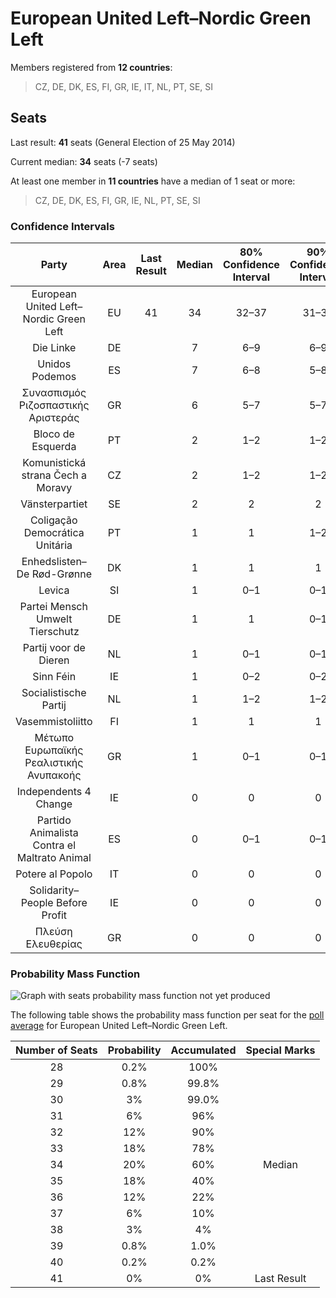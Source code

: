 # European United Left–Nordic Green Left

Members registered from **12 countries**:

> CZ, DE, DK, ES, FI, GR, IE, IT, NL, PT, SE, SI

## Seats

Last result: **41** seats (General Election of 25 May 2014)

Current median: **34** seats (-7 seats)

At least one member in **11 countries** have a median of 1 seat or more:

> CZ, DE, DK, ES, FI, GR, IE, NL, PT, SE, SI

### Confidence Intervals

| Party | Area | Last Result | Median | 80% Confidence Interval | 90% Confidence Interval | 95% Confidence Interval | 99% Confidence Interval |
|:-----:|:----:|:-----------:|:------:|:-----------------------:|:-----------------------:|:-----------------------:|:-----------------------:|
| European United Left–Nordic Green Left | EU | 41 | 34 | 32–37 | 31–37 | 30–38 | 29–39 |
| Die Linke | DE | | 7 | 6–9 | 6–9 | 6–9 | 5–9 |
| Unidos Podemos | ES | | 7 | 6–8 | 5–8 | 5–8 | 5–9 |
| Συνασπισμός Ριζοσπαστικής Αριστεράς | GR | | 6 | 5–7 | 5–7 | 5–7 | 5–7 |
| Bloco de Esquerda | PT | | 2 | 1–2 | 1–2 | 1–2 | 1–2 |
| Komunistická strana Čech a Moravy | CZ | | 2 | 1–2 | 1–2 | 1–2 | 0–3 |
| Vänsterpartiet | SE | | 2 | 2 | 2 | 1–2 | 1–2 |
| Coligação Democrática Unitária | PT | | 1 | 1 | 1–2 | 1–2 | 1–2 |
| Enhedslisten–De Rød-Grønne | DK | | 1 | 1 | 1 | 1 | 0–1 |
| Levica | SI | | 1 | 0–1 | 0–1 | 0–1 | 0–1 |
| Partei Mensch Umwelt Tierschutz | DE | | 1 | 1 | 0–1 | 0–1 | 0–2 |
| Partij voor de Dieren | NL | | 1 | 0–1 | 0–1 | 0–1 | 0–2 |
| Sinn Féin | IE | | 1 | 0–2 | 0–2 | 0–2 | 0–2 |
| Socialistische Partij | NL | | 1 | 1–2 | 1–2 | 1–2 | 0–2 |
| Vasemmistoliitto | FI | | 1 | 1 | 1 | 1 | 1 |
| Μέτωπο Ευρωπαϊκής Ρεαλιστικής Ανυπακοής | GR | | 1 | 0–1 | 0–1 | 0–1 | 0–1 |
| Independents 4 Change | IE | | 0 | 0 | 0 | 0 | 0 |
| Partido Animalista Contra el Maltrato Animal | ES | | 0 | 0–1 | 0–1 | 0–1 | 0–1 |
| Potere al Popolo | IT | | 0 | 0 | 0 | 0 | 0 |
| Solidarity–People Before Profit | IE | | 0 | 0 | 0 | 0 | 0 |
| Πλεύση Ελευθερίας | GR | | 0 | 0 | 0 | 0 | 0–1 |

### Probability Mass Function

![Graph with seats probability mass function not yet produced](average-2019-07-31-seats-pmf-europeanunitedleft–nordicgreenleft.png "Seats Probability Mass Function")

The following table shows the probability mass function per seat for the [poll average](average-2019-07-31.html) for European United Left–Nordic Green Left.

| Number of Seats | Probability | Accumulated | Special Marks |
|:---------------:|:-----------:|:-----------:|:-------------:|
| 28 | 0.2% | 100% |  |
| 29 | 0.8% | 99.8% |  |
| 30 | 3% | 99.0% |  |
| 31 | 6% | 96% |  |
| 32 | 12% | 90% |  |
| 33 | 18% | 78% |  |
| 34 | 20% | 60% | Median |
| 35 | 18% | 40% |  |
| 36 | 12% | 22% |  |
| 37 | 6% | 10% |  |
| 38 | 3% | 4% |  |
| 39 | 0.8% | 1.0% |  |
| 40 | 0.2% | 0.2% |  |
| 41 | 0% | 0% | Last Result |


